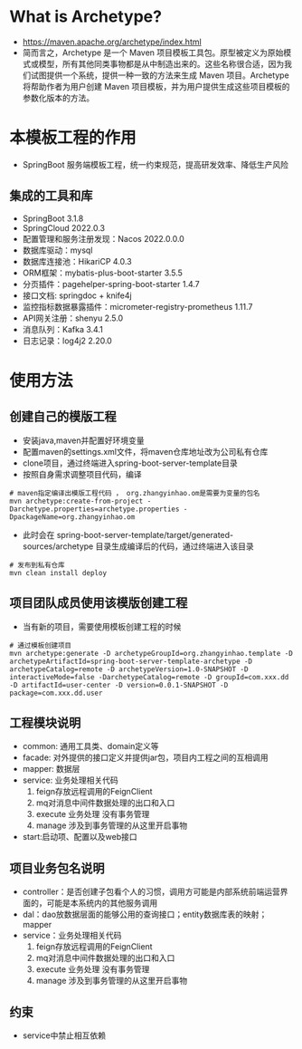 # What is Archetype?
* https://maven.apache.org/archetype/index.html
* 简而言之，Archetype 是一个 Maven 项目模板工具包。原型被定义为原始模式或模型，所有其他同类事物都是从中制造出来的。这些名称很合适，因为我们试图提供一个系统，提供一种一致的方法来生成 Maven 项目。Archetype 将帮助作者为用户创建 Maven 项目模板，并为用户提供生成这些项目模板的参数化版本的方法。

# 本模板工程的作用
* SpringBoot 服务端模板工程，统一约束规范，提高研发效率、降低生产风险


## 集成的工具和库
* SpringBoot 3.1.8
* SpringCloud 2022.0.3
* 配置管理和服务注册发现：Nacos 2022.0.0.0
* 数据库驱动：mysql
* 数据库连接池：HikariCP 4.0.3
* ORM框架：mybatis-plus-boot-starter 3.5.5
* 分页插件：pagehelper-spring-boot-starter 1.4.7
* 接口文档: springdoc + knife4j
* 监控指标数据暴露插件：micrometer-registry-prometheus 1.11.7
* API网关注册：shenyu 2.5.0
* 消息队列：Kafka 3.4.1
* 日志记录：log4j2 2.20.0


# 使用方法
## 创建自己的模版工程
* 安装java,maven并配置好环境变量
* 配置maven的settings.xml文件，将maven仓库地址改为公司私有仓库
* clone项目，通过终端进入spring-boot-server-template目录
* 按照自身需求调整项目代码，编译
```linux
# maven指定编译出模版工程代码 ， org.zhangyinhao.om是需要为变量的包名
mvn archetype:create-from-project -Darchetype.properties=archetype.properties -DpackageName=org.zhangyinhao.om
```
* 此时会在 spring-boot-server-template/target/generated-sources/archetype 目录生成编译后的代码，通过终端进入该目录
```linux
# 发布到私有仓库
mvn clean install deploy
```

## 项目团队成员使用该模版创建工程
* 当有新的项目，需要使用模板创建工程的时候
```linux
# 通过模板创建项目
mvn archetype:generate -D archetypeGroupId=org.zhangyinhao.template -D archetypeArtifactId=spring-boot-server-template-archetype -D archetypeCatalog=remote -D archetypeVersion=1.0-SNAPSHOT -D interactiveMode=false -DarchetypeCatalog=remote -D groupId=com.xxx.dd -D artifactId=user-center -D version=0.0.1-SNAPSHOT -D package=com.xxx.dd.user
```


## 工程模块说明
* common: 通用工具类、domain定义等
* facade: 对外提供的接口定义并提供jar包，项目内工程之间的互相调用
* mapper: 数据层
* service: 业务处理相关代码
    1. feign存放远程调用的FeignClient
    2. mq对消息中间件数据处理的出口和入口
    3. execute 业务处理 没有事务管理
    4. manage 涉及到事务管理的从这里开启事物
* start:启动项、配置以及web接口

## 项目业务包名说明
* controller：是否创建子包看个人的习惯，调用方可能是内部系统前端运营界面的，可能是本系统内的其他服务调用
* dal：dao放数据层面的能够公用的查询接口；entity数据库表的映射；mapper
* service：业务处理相关代码
    1. feign存放远程调用的FeignClient
    2. mq对消息中间件数据处理的出口和入口
    3. execute 业务处理 没有事务管理
    4. manage 涉及到事务管理的从这里开启事物

## 约束
* service中禁止相互依赖


